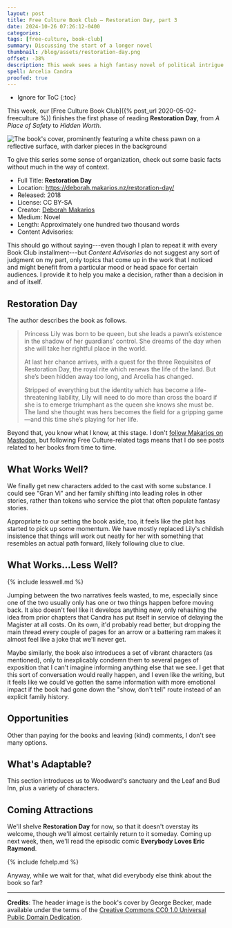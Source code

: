 ```yaml
---
layout: post
title: Free Culture Book Club — Restoration Day, part 3
date: 2024-10-26 07:26:12-0400
categories:
tags: [free-culture, book-club]
summary: Discussing the start of a longer novel
thumbnail: /blog/assets/restoration-day.png
offset: -38%
description: This week sees a high fantasy novel of political intrigue.
spell: Arcelia Candra
proofed: true
---
```


* Ignore for ToC
{:toc}

This week, our [Free Culture Book Club]({% post_url 2020-05-02-freeculture %}) finishes the first phase of reading **Restoration Day**, from *A Place of Safety* to *Hidden Worth*.

![The book's cover, prominently featuring a white chess pawn on a reflective surface, with darker pieces in the background](/blog/assets/restoration-day.png "Never make a promise or plan; take a little love where you can?")

To give this series some sense of organization, check out some basic facts without much in the way of context.

 * Full Title:  **Restoration Day**
 * Location:  <https://deborah.makarios.nz/restoration-day/>
 * Released:  2018
 * License:  CC BY-SA
 * Creator:  [Deborah Makarios](https://deborah.makarios.nz/)
 * Medium:  Novel
 * Length:  Approximately one hundred two thousand words
 * Content Advisories:  

This should go without saying---even though I plan to repeat it with every Book Club installment---but *Content Advisories* do not suggest any sort of judgment on my part, only topics that come up in the work that I noticed and might benefit from a particular mood or head space for certain audiences.  I provide it to help you make a decision, rather than a decision in and of itself.

## Restoration Day

The author describes the book as follows.

 > Princess Lily was born to be queen, but she leads a pawn’s existence in the shadow of her guardians’ control. She dreams of the day when she will take her rightful place in the world.
 >
 > At last her chance arrives, with a quest for the three Requisites of Restoration Day, the royal rite which renews the life of the land. But she’s been hidden away too long, and Arcelia has changed.
 >
 > Stripped of everything but the identity which has become a life-threatening liability, Lily will need to do more than cross the board if she is to emerge triumphant as the queen she knows she must be. The land she thought was hers becomes the field for a gripping game—and this time she’s playing for her life.

Beyond that, you know what I know, at this stage.  I don't [follow Makarios on Mastodon](https://theres.life/@DMakarios), but following Free Culture-related tags means that I do see posts related to her books from time to time.

## What Works Well?

We finally get new characters added to the cast with some substance.  I could see "Gran Vi" and her family shifting into leading roles in other stories, rather than tokens who service the plot that often populate fantasy stories.

Appropriate to our setting the book aside, too, it feels like the plot has started to pick up some momentum.  We have mostly replaced Lily's childish insistence that things will work out neatly for her with something that resembles an actual path forward, likely following clue to clue.

## What Works...Less Well?

{% include lesswell.md %}

Jumping between the two narratives feels wasted, to me, especially since one of the two usually only has one or two things happen before moving back.  It also doesn't feel like it develops anything new, only rehashing the idea from prior chapters that Candra has put itself in service of delaying the Magister at all costs.  On its own, it'd probably read better, but dropping the main thread every couple of pages for an arrow or a battering ram makes it almost feel like a joke that we'll never get.

Maybe similarly, the book also introduces a set of vibrant characters (as mentioned), only to inexplicably condemn them to several pages of exposition that I can't imagine informing anything else that we see.  I get that this sort of conversation would really happen, and I even like the writing, but it feels like we could've gotten the same information with more emotional impact if the book had gone down the "show, don't tell" route instead of an explicit family history.

## Opportunities

Other than paying for the books and leaving (kind) comments, I don't see many options.

## What's Adaptable?

This section introduces us to Woodward's sanctuary and the Leaf and Bud Inn, plus a variety of characters.

## Coming Attractions

We'll shelve **Restoration Day** for now, so that it doesn't overstay its welcome, though we'll almost certainly return to it someday.  Coming up next week, then, we'll read the episodic comic **Everybody Loves Eric Raymond**.

{% include fchelp.md %}

Anyway, while we wait for that, what did everybody else think about the book so far?

* * *

**Credits**:  The header image is the book's cover by George Becker, made available under the terms of the [Creative Commons CC0 1.0 Universal Public Domain Dedication](https://creativecommons.org/publicdomain/zero/1.0/).
